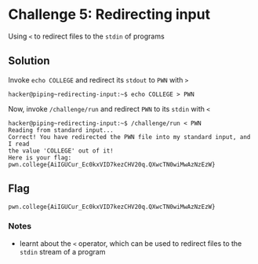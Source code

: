 # Challenge 5: Redirecting input
Using `<` to redirect files to the `stdin` of programs 
## Solution
Invoke `echo COLLEGE` and redirect its `stdout` to `PWN` with `>`
```
hacker@piping~redirecting-input:~$ echo COLLEGE > PWN
```
Now, invoke `/challenge/run` and redirect `PWN` to its `stdin` with `<`
```
hacker@piping~redirecting-input:~$ /challenge/run < PWN
Reading from standard input...
Correct! You have redirected the PWN file into my standard input, and I read
the value 'COLLEGE' out of it!
Here is your flag:
pwn.college{AiIGUCur_Ec0kxVID7kezCHV20q.QXwcTN0wiMwAzNzEzW}
```
## Flag
`pwn.college{AiIGUCur_Ec0kxVID7kezCHV20q.QXwcTN0wiMwAzNzEzW}`
### Notes
- learnt about the `<` operator, which can be used to redirect files to the `stdin` stream  of a program